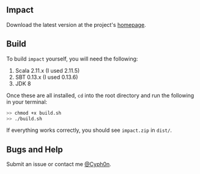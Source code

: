 ## Impact

Download the latest version at the project's [homepage](https://cyph0n.github.io/impact).

## Build

To build `impact` yourself, you will need the following:

1. Scala 2.11.x (I used 2.11.5)
2. SBT 0.13.x (I used 0.13.6)
3. JDK 8

Once these are all installed, `cd` into the root directory and run the following in your terminal:

```bash
>> chmod +x build.sh
>> ./build.sh
```

If everything works correctly, you should see `impact.zip` in `dist/`.

## Bugs and Help

Submit an issue or contact me [@Cyph0n](https://twitter.com/Cyph0n).

